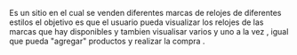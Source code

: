 Es un sitio en el cual se venden diferentes marcas de relojes de diferentes estilos 
el objetivo es que el usuario pueda visualizar los relojes de las marcas que hay disponibles 
y tambien visualisar varios y uno a la vez , igual que pueda "agregar" productos y realizar la compra .